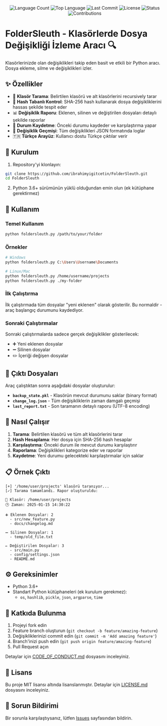 <div align="center">
  <img src="https://img.shields.io/github/languages/count/ibrahimyigitcetin/FolderSleuth?style=flat-square&color=blueviolet" alt="Language Count">
  <img src="https://img.shields.io/github/languages/top/ibrahimyigitcetin/FolderSleuth?style=flat-square&color=1e90ff" alt="Top Language">
  <img src="https://img.shields.io/github/last-commit/ibrahimyigitcetin/FolderSleuth?style=flat-square&color=ff69b4" alt="Last Commit">
  <img src="https://img.shields.io/github/license/ibrahimyigitcetin/FolderSleuth?style=flat-square&color=yellow" alt="License">
  <img src="https://img.shields.io/badge/Status-Active-green?style=flat-square" alt="Status">
  <img src="https://img.shields.io/badge/Contributions-Welcome-brightgreen?style=flat-square" alt="Contributions">
</div>

# FolderSleuth - Klasörlerde Dosya Değişikliği İzleme Aracı 🔍

Klasörlerinizde olan değişiklikleri takip eden basit ve etkili bir Python aracı. Dosya ekleme, silme ve değişiklikleri izler.

## ✨ Özellikler

- 📁 **Klasör Tarama**: Belirtilen klasörü ve alt klasörlerini recursively tarar
- 🔐 **Hash Tabanlı Kontrol**: SHA-256 hash kullanarak dosya değişikliklerini hassas şekilde tespit eder
- 📊 **Değişiklik Raporu**: Eklenen, silinen ve değiştirilen dosyaları detaylı şekilde raporlar
- 💾 **Durum Kaydetme**: Önceki durumu kaydeder ve karşılaştırma yapar
- 📝 **Değişiklik Geçmişi**: Tüm değişiklikleri JSON formatında loglar
- 🇹🇷 **Türkçe Arayüz**: Kullanıcı dostu Türkçe çıktılar verir

## 🚀 Kurulum

1. Repository'yi klonlayın:
```bash
git clone https://github.com/ibrahimyigitcetin/FolderSleuth.git
cd FolderSleuth
```

2. Python 3.6+ sürümünün yüklü olduğundan emin olun (ek kütüphane gerektirmez)

## 📖 Kullanım

### Temel Kullanım

```bash
python foldersleuth.py /path/to/your/folder
```

### Örnekler

```bash
# Windows
python foldersleuth.py C:\Users\Username\Documents

# Linux/Mac
python foldersleuth.py /home/username/projects
python foldersleuth.py ./my-folder
```

### İlk Çalıştırma
İlk çalıştırmada tüm dosyalar "yeni eklenen" olarak gösterilir. Bu normaldir - araç başlangıç durumunu kaydediyor.

### Sonraki Çalıştırmalar
Sonraki çalıştırmalarda sadece gerçek değişiklikler gösterilecek:
- ➕ Yeni eklenen dosyalar
- ➖ Silinen dosyalar  
- ✏️ İçeriği değişen dosyalar

## 📂 Çıktı Dosyaları

Araç çalıştıktan sonra aşağıdaki dosyalar oluşturulur:

- **`backup_state.pkl`** - Klasörün mevcut durumunu saklar (binary format)
- **`change_log.json`** - Tüm değişikliklerin zaman damgalı geçmişi
- **`last_report.txt`** - Son taramanın detaylı raporu (UTF-8 encoding)

## 🔧 Nasıl Çalışır

1. **Tarama**: Belirtilen klasörü ve tüm alt klasörlerini tarar
2. **Hash Hesaplama**: Her dosya için SHA-256 hash hesaplar
3. **Karşılaştırma**: Önceki durum ile mevcut durumu karşılaştırır
4. **Raporlama**: Değişiklikleri kategorize eder ve raporlar
5. **Kaydetme**: Yeni durumu gelecekteki karşılaştırmalar için saklar

## 📋 Örnek Çıktı

```
[+] '/home/user/projects' klasörü taranıyor...
[✓] Tarama tamamlandı. Rapor oluşturuldu:

📁 Klasör: /home/user/projects
🕒 Zaman: 2025-01-15 14:30:22

➕ Eklenen Dosyalar: 2
  - src/new_feature.py
  - docs/changelog.md

➖ Silinen Dosyalar: 1
  - temp/old_file.txt

✏️ Değiştirilen Dosyalar: 3
  - src/main.py
  - config/settings.json
  - README.md
```

## ⚙️ Gereksinimler

- Python 3.6+
- Standart Python kütüphaneleri (ek kurulum gerekmez):
  - `os`, `hashlib`, `pickle`, `json`, `argparse`, `time`

## 🤝 Katkıda Bulunma

1. Projeyi fork edin
2. Feature branch oluşturun (`git checkout -b feature/amazing-feature`)
3. Değişikliklerinizi commit edin (`git commit -m 'Add amazing feature'`)
4. Branch'inizi push edin (`git push origin feature/amazing-feature`)
5. Pull Request açın

Detaylar için [CODE_OF_CONDUCT.md](CODE_OF_CONDUCT.md) dosyasını inceleyiniz.

## 📄 Lisans

Bu proje MIT lisansı altında lisanslanmıştır. Detaylar için [LICENSE.md](LICENSE.md) dosyasını inceleyiniz.

## 🐛 Sorun Bildirimi

Bir sorunla karşılaştıysanız, lütfen [Issues](https://github.com/ibrahimyigitcetin/FolderSleuth/issues) sayfasından bildirin.
